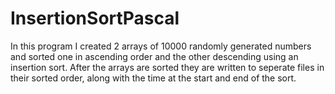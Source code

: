 # InsertionSortPascal

In this program I created 2 arrays of 10000 randomly generated numbers and sorted one in ascending order and the other descending using an insertion sort. After the arrays are sorted they are written to seperate files in their sorted order, along with the time at the start and end of the sort.
